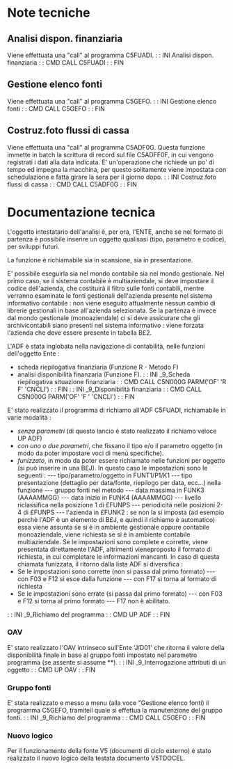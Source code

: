 # Note tecniche
## Analisi dispon. finanziaria
Viene effettuata una "call" al programma C5FUADI.
 :  : INI Analisi dispon. finanziaria
 :  : CMD CALL C5FUADI
 :  : FIN

## Gestione elenco fonti
Viene effettuata una "call" al programma C5GEFO.
 :  : INI Gestione elenco fonti
 :  : CMD CALL C5GEFO
 :  : FIN

## Costruz.foto flussi di cassa
Viene effettuata una "call" al programma C5ADF0G.
Questa funzione immette in batch la scrittura di record sul file C5ADFF0F, in cui vengono registrati i dati alla data indicata. E' un'operazione che richiede un po' di tempo ed impegna la macchina, per questo solitamente viene impostata con schedulazione e fatta girare la sera per il giorno dopo.
 :  : INI Costruz.foto flussi di cassa
 :  : CMD CALL C5ADF0G
 :  : FIN

# Documentazione tecnica
L'oggetto intestatario dell'analisi è, per ora, l'ENTE, anche se nel formato di partenza è possibile inserire un oggetto qualisasi (tipo, parametro e codice), per sviluppi futuri.

La funzione è richiamabile sia in scansione, sia in presentazione.

E' possibile eseguirla sia nel mondo contabile sia nel mondo gestionale. Nel primo caso, se il sistema contabile è multiaziendale, si deve impostare il codice dell'azienda, che costituirà il filtro sulle fonti contabili, mentre verranno esaminate le fonti gestionali dell'azienda presente nel sistema informativo contabile :  non viene eseguito attualmente nessun cambio di librerie gestionali in base all'azienda selezionata.
Se la partenza è invece dal mondo gestionale (monoaziendale) ci si deve assicurare che gli archivicontabili siano presenti nel sistema informativo :  viene forzata l'azienda che deve essere presente in tabella B£2.

L'ADF è stata inglobata nella navigazione di contabilità, nelle funzioni dell'oggetto Ente : 
- scheda riepilogativa finanziaria (Funzione R - Metodo F)
- analisi disponibilità finanzaria (Funzione F).
 :  : INI _9_Scheda riepilogativa situazione finanziaria
 :  : CMD CALL C5N000G PARM('OF' 'R F' 'CNCLI')
 :  : FIN
 :  : INI _9_Disponibilità finanziaria
 :  : CMD CALL C5N000G PARM('OF' 'F  ' 'CNCLI')
 :  : FIN

E' stato realizzato il programma di richiamo all'ADF C5FUADI, richiamabile in varie modalità : 

- _senza parametri_ (di questo lancio è stato realizzato il richiamo veloce UP ADF)
- _con uno o due parametri_, che fissano il tipo e/o il parametro oggetto (in modo da poter impostare voci di menù specifiche).
- _funizzato_, in modo da poter essere richiamato nelle funzioni per oggetto (si può inserire in una B£J). In questo caso le impostazioni sono le seguenti : 
--- tipo/parametro/oggetto in FUNT1/P1/K1
--- tipo presentazione (dettaglio per data/fonte, riepilogo per data, ecc...) nella funzione
--- gruppo fonti nel metodo
--- data massima in FUNK3 (AAAAMMGG)
--- data inizio in FUNK4  (AAAAMMGG)
--- livello riclassifica nella posizione 1 di £FUNPS
--- periodicità nelle posizioni 2-4 di £FUNPS
--- l'azienda in £FUNK2 :  se non la si imposta (ad esempio perchè l'ADF è un elemento di B£J, e quindi il richiamo è automatico) essa viene assunta se si è in ambiente gestionale oppure contabile monoaziendale, viene richiesta se si è in ambiente contabile multiaziendale.
Se le impostazioni sono complete e corrette, viene presentata direttamente l'ADF, altrimenti vieneproposto il formato di richiesta, in cui completare le informazioni mancanti. In caso di questa chiamata funizzata, il ritorno dalla lista ADF si diversifica : 
- Se le impostazioni sono corrette (non si passa dal primo formato)
--- con F03  e F12 si esce dalla funzione
--- con F17 si torna al formato di richiesta
- Se le impostazioni sono errate (si passa dal primo formato)
--- con F03  e F12 si torna al primo formato
--- F17 non è abilitato.

 :  : INI _9_Richiamo del programma
 :  : CMD UP ADF
 :  : FIN

### OAV
E' stato realizzato l'OAV intrinseco sull'Ente 'J/D01' che ritorna il valore della disponibilità finale in base al gruppo fonti impostato nel parametro programma (se assente si assume **).
 :  : INI _9_Interrogazione attributi di un oggetto
 :  : CMD UP OAV
 :  : FIN

### Gruppo fonti
E' stata realizzato e messo a menu (alla voce "Gestione elenco fonti) il programma C5GEFO, tramiteil quale si effettua la manutenzione del gruppo fonti.
 :  : INI _9_Richiamo del programma
 :  : CMD CALL C5GEFO
 :  : FIN

### Nuovo logico
Per il funzionamento della fonte V5 (documenti di ciclo esterno) è stato realizzato il nuovo logico della testata documento V5TDOCEL.

